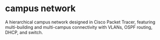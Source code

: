 # campus network
A hierarchical campus network designed in Cisco Packet Tracer, featuring multi-building and multi-campus connectivity with VLANs, OSPF routing, DHCP, and switch.
